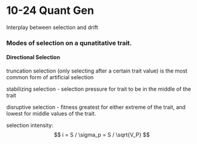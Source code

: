 10-24 Quant Gen
===========================

Interplay between selection and drift 

### Modes of selection on a qunatitative trait.

#### Directional Selection

truncation selection (only selecting after a certain trait value) is the most common form of artificial selection

stabilizing selection - selection pressure for trait to be in the middle of the trait

disruptive selection - fitness greatest for either extreme of the trait, and lowest for middle values of the trait. 


selection intensity:
$$
i = S / \sigma_p = S / \sqrt{V_P}
$$
